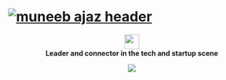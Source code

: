 # [![muneeb ajaz header](https://mianmuneebajaz.github.io/resume/assets/img/header.jpg)](https://mianmuneebajaz.github.io)
<p align='center'>
<a href="https://www.linkedin.com/in/mianmuneebajaz/" target="_blank"><img height="30" src="https://mianmuneebajaz.github.io/resume/assets/img/Linkedin-logo.png"></a>
<br/>
<strong>Leader and connector in the tech and startup scene</strong>
</p> 
<p align="center">
  <img  src="https://visitor-badge.glitch.me/badge?page_id=mianmuneebajaz">
</p>
